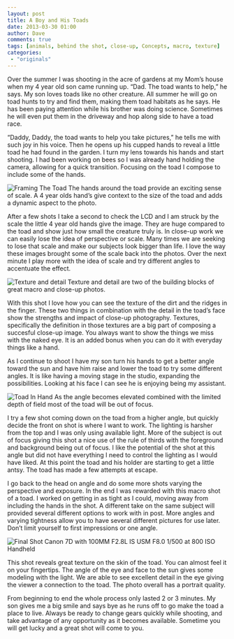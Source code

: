 ```yaml
---
layout: post
title: A Boy and His Toads
date: 2013-03-30 01:00
author: Dave
comments: true
tags: [animals, behind the shot, close-up, Concepts, macro, texture]
categories:
 - "originals"
---
```

Over the summer I was shooting in the acre of gardens at my Mom’s house when my 4 year old son came running up. “Dad. The toad wants to help,” he says. My son loves toads like no other creature. All summer he will go on toad hunts to try and find them, making them toad habitats as he says. He has been paying attention while his brother was doing science. Sometimes he will even put them in the driveway and hop along side to have a toad race.

“Daddy, Daddy, the toad wants to help you take pictures,” he tells me with such joy in his voice. Then he opens up his cupped hands to reveal a little toad he had found in the garden. I turn my lens towards his hands and start shooting. I had been working on bees so I was already hand holding the camera, allowing for a quick transition. Focusing on the toad I compose to include some of the hands.

<p class="post-image"><img class="size-full wp-image-119" alt="Framing The Toad" src="http://thecloseupproject.com/wp-content/uploads/2013/03/toad3.jpg"/>
The hands around the toad provide an exciting sense of scale. A 4 year olds hand’s give context to the size of the toad and adds a dynamic aspect to the photo.</caption></p>

After a few shots I take a second to check the LCD and I am struck by the scale the little 4 year old hands give the image. They are huge compared to the toad and show just how small the creature truly is. In close-up work we can easily lose the idea of perspective or scale. Many times we are seeking to lose that scale and make our subjects look bigger than life. I love the way these images brought some of the scale back into the photos. Over the next minute I play more with the idea of scale and try different angles to accentuate the effect.

<p><img class="size-full wp-image-118" title="Texture And Detail" alt="Texture and detail" src="http://thecloseupproject.com/wp-content/uploads/2013/03/toad2.jpg" /> <caption align="bottom">Texture and detail are two of the building blocks of great macro and close-up photos.</caption></p>

With this shot I love how you can see the texture of the dirt and the ridges in the finger. These two things in combination with the detail in the toad’s face show the strengths and impact of close-up photography. Textures, specifically the definition in those textures are a big part of composing a succesful close-up image. You always want to show the things we miss with the naked eye. It is an added bonus when you can do it with everyday things like a hand.

As I continue to shoot I have my son turn his hands to get a better angle toward the sun and have him raise and lower the toad to try some different angles. It is like having a moving stage in the studio, expanding the possibilities. Looking at his face I can see he is enjoying being my assistant.

<p><img class="size-full wp-image-120" title="Toad In Hand" alt="Toad In Hand" src="http://thecloseupproject.com/wp-content/uploads/2013/03/toad4.jpg"  /> <caption align="bottom">As the angle becomes elevated combined with the limited depth of field most of the toad will be out of focus.</caption></p>

I try a few shot coming down on the toad from a higher angle, but quickly decide the front on shot is where I want to work. The lighting is harsher from the top and I was only using available light. More of the subject is out of focus giving this shot a nice use of the rule of thirds with the foreground and background being out of focus. I like the potential of the shot at this angle but did not have everything I need to control the lighting as I would have liked. At this point the toad and his holder are starting to get a little antsy. The toad has made a few attempts at escape.

I go back to the head on angle and do some more shots varying the perspective and exposure. In the end I was rewarded with this macro shot of a toad. I worked on getting in as tight as I could, moving away from including the hands in the shot. A different take on the same subject will provided several different options to work with in post. More angles and varying tightness allow you to have several different pictures for use later. Don’t limit yourself to first impressions or one angle.

<p><img class="size-full wp-image-117" title="Final Shot" alt="Final Shot" src="http://thecloseupproject.com/wp-content/uploads/2013/03/toad1.jpg" /> <caption align="bottom">Canon 7D with 100MM F2.8L IS USM F8.0 1/500 at 800 ISO Handheld</caption></p>

This shot reveals great texture on the skin of the toad. You can almost feel it on your fingertips. The angle of the eye and face to the sun gives some modeling with the light. We are able to see excellent detail in the eye giving the viewer a connection to the toad. The photo overall has a portrait quality.

From beginning to end the whole process only lasted 2 or 3 minutes. My son gives me a big smile and says bye as he runs off to go make the toad a place to live. Always be ready to change gears quickly while shooting, and take advantage of any opportunity as it becomes available. Sometime you will get lucky and a great shot will come to you.

